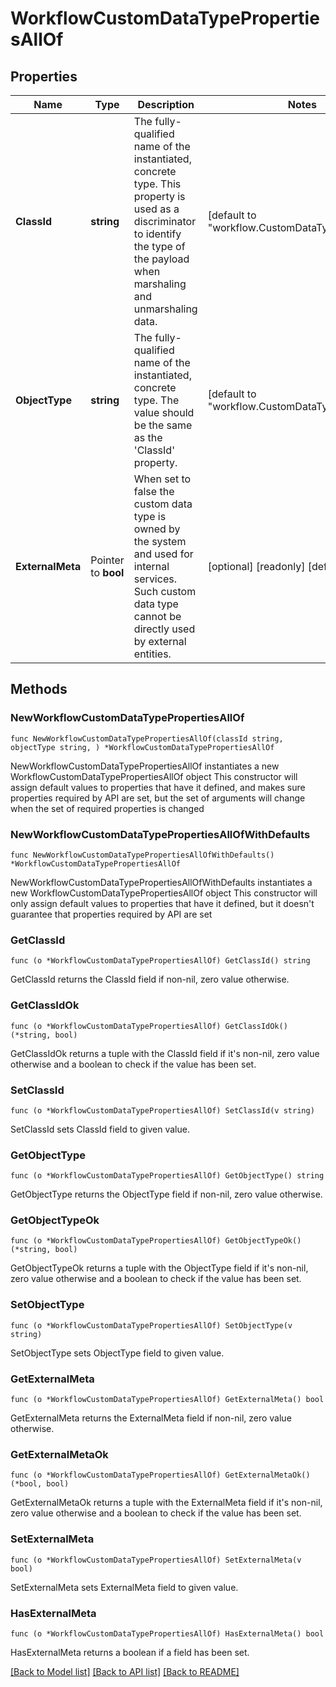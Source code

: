 # WorkflowCustomDataTypePropertiesAllOf

## Properties

Name | Type | Description | Notes
------------ | ------------- | ------------- | -------------
**ClassId** | **string** | The fully-qualified name of the instantiated, concrete type. This property is used as a discriminator to identify the type of the payload when marshaling and unmarshaling data. | [default to "workflow.CustomDataTypeProperties"]
**ObjectType** | **string** | The fully-qualified name of the instantiated, concrete type. The value should be the same as the &#39;ClassId&#39; property. | [default to "workflow.CustomDataTypeProperties"]
**ExternalMeta** | Pointer to **bool** | When set to false the custom data type is owned by the system and used for internal services. Such custom data type cannot be directly used by external entities. | [optional] [readonly] [default to false]

## Methods

### NewWorkflowCustomDataTypePropertiesAllOf

`func NewWorkflowCustomDataTypePropertiesAllOf(classId string, objectType string, ) *WorkflowCustomDataTypePropertiesAllOf`

NewWorkflowCustomDataTypePropertiesAllOf instantiates a new WorkflowCustomDataTypePropertiesAllOf object
This constructor will assign default values to properties that have it defined,
and makes sure properties required by API are set, but the set of arguments
will change when the set of required properties is changed

### NewWorkflowCustomDataTypePropertiesAllOfWithDefaults

`func NewWorkflowCustomDataTypePropertiesAllOfWithDefaults() *WorkflowCustomDataTypePropertiesAllOf`

NewWorkflowCustomDataTypePropertiesAllOfWithDefaults instantiates a new WorkflowCustomDataTypePropertiesAllOf object
This constructor will only assign default values to properties that have it defined,
but it doesn't guarantee that properties required by API are set

### GetClassId

`func (o *WorkflowCustomDataTypePropertiesAllOf) GetClassId() string`

GetClassId returns the ClassId field if non-nil, zero value otherwise.

### GetClassIdOk

`func (o *WorkflowCustomDataTypePropertiesAllOf) GetClassIdOk() (*string, bool)`

GetClassIdOk returns a tuple with the ClassId field if it's non-nil, zero value otherwise
and a boolean to check if the value has been set.

### SetClassId

`func (o *WorkflowCustomDataTypePropertiesAllOf) SetClassId(v string)`

SetClassId sets ClassId field to given value.


### GetObjectType

`func (o *WorkflowCustomDataTypePropertiesAllOf) GetObjectType() string`

GetObjectType returns the ObjectType field if non-nil, zero value otherwise.

### GetObjectTypeOk

`func (o *WorkflowCustomDataTypePropertiesAllOf) GetObjectTypeOk() (*string, bool)`

GetObjectTypeOk returns a tuple with the ObjectType field if it's non-nil, zero value otherwise
and a boolean to check if the value has been set.

### SetObjectType

`func (o *WorkflowCustomDataTypePropertiesAllOf) SetObjectType(v string)`

SetObjectType sets ObjectType field to given value.


### GetExternalMeta

`func (o *WorkflowCustomDataTypePropertiesAllOf) GetExternalMeta() bool`

GetExternalMeta returns the ExternalMeta field if non-nil, zero value otherwise.

### GetExternalMetaOk

`func (o *WorkflowCustomDataTypePropertiesAllOf) GetExternalMetaOk() (*bool, bool)`

GetExternalMetaOk returns a tuple with the ExternalMeta field if it's non-nil, zero value otherwise
and a boolean to check if the value has been set.

### SetExternalMeta

`func (o *WorkflowCustomDataTypePropertiesAllOf) SetExternalMeta(v bool)`

SetExternalMeta sets ExternalMeta field to given value.

### HasExternalMeta

`func (o *WorkflowCustomDataTypePropertiesAllOf) HasExternalMeta() bool`

HasExternalMeta returns a boolean if a field has been set.


[[Back to Model list]](../README.md#documentation-for-models) [[Back to API list]](../README.md#documentation-for-api-endpoints) [[Back to README]](../README.md)


